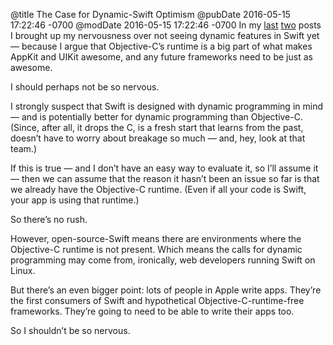 @title The Case for Dynamic-Swift Optimism
@pubDate 2016-05-15 17:22:46 -0700
@modDate 2016-05-15 17:22:46 -0700
In my <a href="http://inessential.com/2016/05/14/the_tension_of_swift">last</a> <a href="http://inessential.com/2016/05/15/a_hypothetical_responder_chain_written_i">two</a> posts I brought up my nervousness over not seeing dynamic features in Swift yet — because I argue that Objective-C’s runtime is a big part of what makes AppKit and UIKit awesome, and any future frameworks need to be just as awesome.

I should perhaps not be so nervous.

I strongly suspect that Swift is designed with dynamic programming in mind — and is potentially better for dynamic programming than Objective-C. (Since, after all, it drops the C, is a fresh start that learns from the past, doesn’t have to worry about breakage so much — and, hey, look at that team.)

If this is true — and I don’t have an easy way to evaluate it, so I’ll assume it — then we can assume that the reason it hasn’t been an issue so far is that we already have the Objective-C runtime. (Even if all your code is Swift, your app is using that runtime.)

So there’s no rush.

However, open-source-Swift means there are environments where the Objective-C runtime is not present. Which means the calls for dynamic programming may come from, ironically, web developers running Swift on Linux.

But there’s an even bigger point: lots of people in Apple write apps. They’re the first consumers of Swift and hypothetical Objective-C-runtime-free frameworks. They’re going to need to be able to write their apps too.

So I shouldn’t be so nervous.
